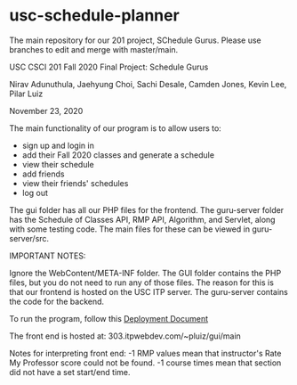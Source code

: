 # usc-schedule-planner
The main repository for our 201 project, SChedule Gurus. Please use branches to edit and merge with master/main.

USC CSCI 201 Fall 2020 Final Project: Schedule Gurus

Nirav Adunuthula, Jaehyung Choi, Sachi Desale, Camden Jones, Kevin Lee, Pilar Luiz

November 23, 2020

The main functionality of our program is to allow users to:

- sign up and login in
- add their Fall 2020 classes and generate a schedule
- view their schedule
- add friends
- view their friends' schedules
- log out

The gui folder has all our PHP files for the frontend.
The guru-server folder has the Schedule of Classes API, RMP API, Algorithm, and Servlet, along with some testing code. 
The main files for these can be viewed in guru-server/src.

IMPORTANT NOTES:

Ignore the WebContent/META-INF folder. 
The GUI folder contains the PHP files, but you do not need to run any of those files. 
The reason for this is that our frontend is hosted on the USC ITP server. 
The guru-server contains the code for the backend.

To run the program, follow this [Deployment Document](https://docs.google.com/document/d/15cLzYvqX1b6iO6VtGKKN-vLj2gbJfWBv9RrHi4jWPQM/edit?usp=sharing)

The front end is hosted at: 303.itpwebdev.com/~pluiz/gui/main

Notes for interpreting front end:
-1 RMP values mean that instructor's Rate My Professor score could not be found.
-1 course times mean that section did not have a set start/end time.
